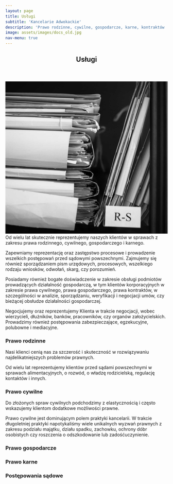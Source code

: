 ```yaml
---
layout: page
title: Usługi
subtitle: 'Kancelarie Adwokackie'
description: 'Prawo rodzinne, cywilne, gospodarcze, karne, kontraktów ...'
image: assets/images/docs_old.jpg
nav-menu: true
---
```


<!-- Main -->
<div id="main" class="alt">

<!-- One -->
<section id="uslugi">
	<div class="inner">
		<header class="major">
			<h1>Usługi</h1>
		</header>

<!-- Content -->
<p>
<span class="image right"><img src="assets/images/docs_rs.jpg" alt="" /></span>Od wielu lat skutecznie reprezentujemy naszych klientów w sprawach z zakresu prawa rodzinnego, cywilnego, gospodarczego i karnego.</p>
	
<p>Zapewniamy reprezentację oraz zastępstwo procesowe i prowadzenie wszelkich postępowań przed sądowymi powszechnymi. Zajmujemy się również sporządzaniem pism urzędowych, procesowych, wszelkiego rodzaju wniosków, odwołań, skarg, czy porozumień.</p>

<p>Posiadamy również bogate doświadczenie w zakresie obsługi podmiotów prowadzących działalność gospodarczą, w tym klientów korporacyjnych w zakresie prawa cywilnego, prawa gospodarczego, prawa kontraktów, w szczególności w analizie, sporządzaniu, weryfikacji i negocjacji umów, czy bieżącej obsłudze działalności gospodarczej.</p>

<p>Negocjujemy oraz reprezentujemy Klienta w trakcie negocjacji, wobec wierzycieli, dłużników, banków, pracowników, czy organów założycielskich. Prowadzimy również postępowania zabezpieczające, egzekucyjne, polubowne i mediacyjne.</p>


<div class="row">
	<div class="6u 12u$(small)">
		<h3>Prawo rodzinne</h3>
		<p>Nasi klienci cenią nas za szczerość i skuteczność w rozwiązywaniu najdelikatniejszych problemów prawnych.</p>
		<p>Od wielu lat reprezentujemy klientów przed sądami powszechnymi w sprawach alimentacyjnych, o rozwód, o władzę rodzicielską, regulację kontaktów i innych.</p>
	</div>
	<div class="6u$ 12u$(small)">
		<h3>Prawo cywilne</h3>
		<p>Do złożonych spraw cywilnych podchodzimy z elastycznością i często wskazujemy klientom dodatkowe możliwości prawne.</p>
		<p>Prawo cywilne jest dominującym polem praktyki kancelarii. W trakcie długoletniej praktyki napotykaliśmy wiele unikalnych wyzwań prawnych z zakresu podziału majątku, działu spadku, zachowku, ochrony dóbr osobistych czy roszczenia o odszkodowanie lub zadośćuczynienie.</p>
	</div>
	<div class="4u$ 12u$(medium)">
		<h3>Prawo gospodarcze</h3>
		<p></p>
		<p></p>
	</div>
	<div class="4u$ 12u$(medium)">
		<h3>Prawo karne</h3>
		<p></p>
		<p></p>
	</div>
	<div class="4u$ 12u$(medium)">
		<h3>Postępowania sądowe</h3>
		<p></p>
		<p></p>
	</div>
</div>
